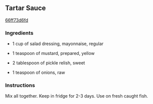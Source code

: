## Tartar Sauce

[66ff73d6fd](http://www.food.com/recipe/tartar-sauce-214692)

### Ingredients

 - 1 cup of salad dressing, mayonnaise, regular

 - 1 teaspoon of mustard, prepared, yellow

 - 2 tablespoon of pickle relish, sweet

 - 1 teaspoon of onions, raw

### Instructions

Mix all together. Keep in fridge for 2-3 days. Use on fresh caught fish.
